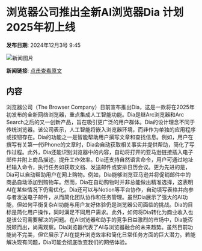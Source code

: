 # 浏览器公司推出全新AI浏览器Dia 计划2025年初上线

**发布日期**: 2024年12月3号 9:45

![新闻图片](https://upload.chinaz.com/2024/1203/6386881589730122515073294.png)

**新闻链接**: [点击查看原文](https://www.aibase.com/zh/news/13638)

## 内容

浏览器公司（The Browser Company）日前宣布推出Dia，这是一款将在2025年初发布的全新网络浏览器，重点集成人工智能功能。Dia是继Arc浏览器和Arc Search之后的又一创新产品，旨在吸引更广泛的用户群体。Dia的设计理念不同于传统浏览器。该公司表示，人工智能将嵌入浏览器环境，而非作为单独的应用程序或按钮存在。Dia的功能之一是智能帮助用户撰写文章和查找信息。例如，用户在撰写有关第一代iPhone的文章时，Dia会自动获取相关事实并提供帮助，简化了写作过程。此外，Dia还能识别浏览器中的内容，自动将打开的亚马逊链接插入电子邮件并附上商品描述，提升工作效率。Dia还支持自然语言命令，用户可通过地址栏输入命令，执行任务如获取文档、发送邮件或安排日历会议。更为先进的是，Dia可以自动帮助用户在网上购物。例如，Dia能够浏览亚马逊并将促销邮件中的商品自动添加到购物车。然而，Dia在自动购物时并非总能做出精准选择，这表明AI在某些情况下仍需优化。Dia还可以与Notion等平台协作，自动填写表格并向参与者发送电子邮件，从而简化团队协作和任务管理。虽然Dia展示了强大的AI功能，但如何平衡复杂AI功能与用户友好体验仍是浏览器公司面临的挑战。Dia的目标是简化用户操作，同时满足不同用户需求。此外，如何将Dia转化为商业收入也是该公司需要解决的问题。在AI浏览器和助手的竞争日益激烈的市场中，Dia能否脱颖而出，尚需观察。Dia浏览器代表了AI与浏览器融合的未来趋势。虽然目前功能尚不完美，但它展示了AI在提升浏览效率和简化日常任务方面的巨大潜力。若能解决现有问题，Dia可能会彻底改变我们的网络体验。
